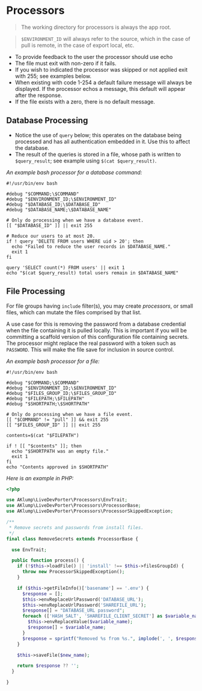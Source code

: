 # Processors

> The working directory for processors is always the app root.

> `$ENVIRONMENT_ID` will always refer to the source, which in the case of pull is remote, in the case of export local, etc.

* To provide feedback to the user the processor should use echo
* The file must exit with non-zero if it fails.
* If you wish to indicated the processor was skipped or not applied exit with 255; see examples below.
* When existing with code 1-254 a default failure message will always be displayed. If the processor echos a message, this default will appear after the response.
* If the file exists with a zero, there is no default message.

## Database Processing

* Notice the use of `query` below; this operates on the database being processed and has all authentication embedded in it. Use this to affect the database.
* The result of the queries is stored in a file, whose path is written to `$query_result`; see example using `$(cat $query_result)`.

_An example bash processor for a database command:_

```shell
#!/usr/bin/env bash

#debug "$COMMAND;\$COMMAND"
#debug "$ENVIRONMENT_ID;\$ENVIRONMENT_ID"
#debug "$DATABASE_ID;\$DATABASE_ID"
#debug "$DATABASE_NAME;\$DATABASE_NAME"

# Only do processing when we have a database event.
[[ "$DATABASE_ID" ]] || exit 255

# Reduce our users to at most 20.
if ! query 'DELETE FROM users WHERE uid > 20'; then
  echo "Failed to reduce the user records in $DATABASE_NAME."
  exit 1
fi

query 'SELECT count(*) FROM users' || exit 1
echo "$(cat $query_result) total users remain in $DATABASE_NAME"
```

## File Processing

For file groups having `include` filter(s), you may create _processors_, or small files, which can mutate the files comprised by that list.

A use case for this is removing the password from a database credential when the file containing it is pulled locally. This is important if you will be committing a scaffold version of this configuration file containing secrets. The processor might replace the real password with a token such as `PASSWORD`. This will make the file save for inclusion in source control.

_An example bash processor for a file:_

```shell
#!/usr/bin/env bash

#debug "$COMMAND;\$COMMAND"
#debug "$ENVIRONMENT_ID;\$ENVIRONMENT_ID"
#debug "$FILES_GROUP_ID;\$FILES_GROUP_ID"
#debug "$FILEPATH;\$FILEPATH"
#debug "$SHORTPATH;\$SHORTPATH"

# Only do processing when we have a file event.
[[ "$COMMAND" != "pull" ]] && exit 255
[[ "$FILES_GROUP_ID" ]] || exit 255

contents=$(cat "$FILEPATH")

if ! [[ "$contents" ]]; then
  echo "$SHORTPATH was an empty file."
  exit 1
fi
echo "Contents approved in $SHORTPATH"
```

_Here is an example in PHP:_

```php
<?php

use AKlump\LiveDevPorter\Processors\EnvTrait;
use AKlump\LiveDevPorter\Processors\ProcessorBase;
use AKlump\LiveDevPorter\Processors\ProcessorSkippedException;

/**
 * Remove secrets and passwords from install files.
 */
final class RemoveSecrets extends ProcessorBase {

  use EnvTrait;

  public function process() {
    if (!$this->loadFile() || 'install' !== $this->filesGroupId) {
      throw new ProcessorSkippedException();
    }

    if ($this->getFileInfo()['basename'] == '.env') {
      $response = [];
      $this->envReplaceUrlPassword('DATABASE_URL');
      $this->envReplaceUrlPassword('SHAREFILE_URL');
      $response[] = "DATABASE_URL password";
      foreach (['HASH_SALT', 'SHAREFILE_CLIENT_SECRET'] as $variable_name) {
        $this->envReplaceValue($variable_name);
        $response[] = $variable_name;
      }
      $response = sprintf("Removed %s from %s.", implode(', ', $response), $this->shortpath);
    }

    $this->saveFile($new_name);

    return $response ?? '';
  }

}

```


